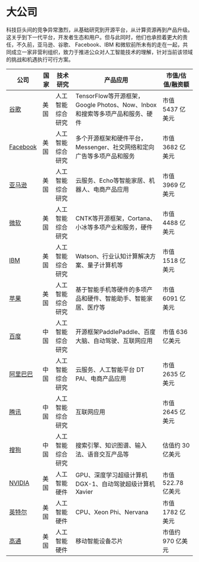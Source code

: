 # 大公司

科技巨头间的竞争异常激烈，从基础研究到开源平台，从计算资源再到产品升级。这关乎到下一代平台，开发者生态和用户。但与此同时，他们也承担着更大的责任，不久前，亚马逊、谷歌、 Facebook、IBM 和微软前所未有的走在一起，共同成立一家非营利组织，致力于推进公众对人工智能技术的理解，针对当前该领域的挑战和机遇执行可行方案。

公司|国家|技术研究|产品应用|市值/估值/融资额
---|---|---|---|---
[谷歌](https://www.google.com)|美国|人工智能综合研究|TensorFlow等开源框架，Google Photos、Now、Inbox和搜索等多项产品和服务、硬件|市值 5437 亿美元
[Facebook](https://www.facebook.com/)|美国|人工智能综合研究|多个开源框架和硬件平台，Messenger、社交网络和定向广告等多项产品和服务|市值 3682 亿美元
[亚马逊](https://www.amazon.com/)|美国|人工智能综合研究|云服务、Echo等智能家居、机器人、电商产品应用|市值 3969 亿美元
[微软](https://www.microsoft.com)|美国|人工智能综合研究|CNTK等开源框架，Cortana、小冰等多项产业和服务，硬件|市值 4488 亿美元
[IBM](https://www.ibm.com/)|美国|人工智能综合研究|Watson、行业认知计算解决方案、量子计算机等|市值 1518 亿美元
[苹果](http://www.apple.com/)|美国|人工智能综合研究|基于智能手机等硬件的多项产品和硬件、智能助手、智能家居、医疗等|市值 6091 亿美元
[百度](https://www.baidu.com/)|中国|人工智能综合研究|开源框架PaddlePaddle、百度大脑、自动驾驶、互联网应用|市值 636 亿美元
[阿里巴巴](http://www.alibabagroup.com)|中国|人工智能综合研究|云服务、人工智能平台 DT PAI、电商产品应用|市值 2635 亿美元
[腾讯](http://www.qq.com/)|中国|人工智能综合研究|互联网应用|市值 2645 亿美元
[搜狗](https://www.sogou.com/)|中国|人工智能综合研究|搜索引擎、知识图谱、输入法、语音交互产品等|估值约 30 亿美元
[NVIDIA](www.nvidia.com)|美国|人工智能硬件|GPU、深度学习超级计算机DGX-1、自动驾驶超级计算机Xavier|市值 522.78 亿美元
[英特尔](http://www.intel.com)|美国|人工智能硬件|CPU、Xeon Phi、Nervana|市值 1782 亿美元
[高通](https://www.qualcomm.com)|美国|人工智能硬件|移动智能设备芯片|市值约 970 亿美元
